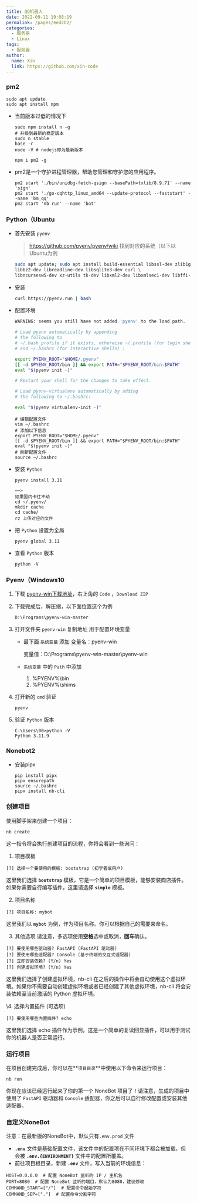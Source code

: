 ```yaml
---
title: QQ机器人
date: 2022-09-11 19:08:19
permalink: /pages/eed2b2/
categories:
  - 服务器
  - Linux
tags:
  - 服务器
author:
  name: Xin
  link: https://github.com/xin-code
---
```




### pm2

```shell
sudo apt update
sudo apt install npm
```

- 当前版本过低的情况下

  ```shell
  sudo npm install n -g
  # 升级到最新的稳定版本
  sudo n stable
  hase -r
  node -V # nodejs即为最新版本
  
  npm i pm2 -g
  ```

  

- pm2是一个守护进程管理器，帮助您管理和守护您的应用程序。

  ```shell
  pm2 start './bin/unidbg-fetch-qsign --basePath=txlib/8.9.71' --name 'sign'
  pm2 start './go-cqhttp_linux_amd64 --update-protocol --faststart' --name 'bm_qq'
  pm2 start 'nb run' --name 'bot'
  ```

  

### Python（Ubuntu

- 首先安装 `pyenv` 

  > https://github.com/pyenv/pyenv/wiki 找到对应的系统（以下以Ubuntu为例

  ```bash
  sudo apt update; sudo apt install build-essential libssl-dev zlib1g-dev \
  libbz2-dev libreadline-dev libsqlite3-dev curl \
  libncursesw5-dev xz-utils tk-dev libxml2-dev libxmlsec1-dev libffi-dev liblzma-dev
  ```

- 安装

  ```bash
  curl https://pyenv.run | bash
  ```

- 配置环境

  ```bash
  WARNING: seems you still have not added 'pyenv' to the load path.
  
  # Load pyenv automatically by appending
  # the following to 
  # ~/.bash_profile if it exists, otherwise ~/.profile (for login shells)
  # and ~/.bashrc (for interactive shells) :
  
  export PYENV_ROOT="$HOME/.pyenv"
  [[ -d $PYENV_ROOT/bin ]] && export PATH="$PYENV_ROOT/bin:$PATH"
  eval "$(pyenv init -)"
  
  # Restart your shell for the changes to take effect.
  
  # Load pyenv-virtualenv automatically by adding
  # the following to ~/.bashrc:
  
  eval "$(pyenv virtualenv-init -)"
  ```

  ```shell
  # 编辑配置文件
  vim ~/.bashrc 
  # 添加以下信息
  export PYENV_ROOT="$HOME/.pyenv"
  [[ -d $PYENV_ROOT/bin ]] && export PATH="$PYENV_ROOT/bin:$PATH"
  eval "$(pyenv init -)"
  # 刷新配置文件
  source ~/.bashrc
  ```

- 安装 `Python`

  ```shell
  pyenv install 3.11
  
  ——>
  如果国内卡住不动
  cd ~/.pyenv/
  mkdir cache
  cd cache/
  rz 上传对应的文件
  ```

- 把 `Python` 设置为全局

  ``` shell
  pyenv global 3.11
  ```

- 查看 `Python` 版本

  ```shell
  python -V
  ```





### Pyenv（Windows10

1. 下载 [pyenv-win下载地址](https://github.com/pyenv-win/pyenv-win#readme)，右上角的 `Code` ，`Download ZIP`

2. 下载完成后，解压缩，以下面位置这个为例 

   ```shell
   D:\Programs\pyenv-win-master
   ```

3. 打开文件夹 `pyenv-win` 复制地址 用于配置环境变量

   - 最下面 `系统变量` 添加
     变量名：pyenv-win

     变量值：D:\Programs\pyenv-win-master\pyenv-win

   - `系统变量` 中的 `Path` 中添加

     1. %PYENV%\bin 
     2. %PYENV%\shims

4. 打开新的 `cmd` 验证

   ```shell
   pyenv
   ```

5. 验证 `Python` 版本

   ```shell
   C:\Users\00>python -V 
   Python 3.11.9
   ```

   



### Nonebot2

- 安装pipx

  ```shell
  pip install pipx
  pipx ensurepath
  source ~/.bashrc
  pipx install nb-cli
  ```

  



### **创建项目**

使用脚手架来创建一个项目：

```shell
nb create
```

这一指令将会执行创建项目的流程，你将会看到一些询问：

1. 项目模板

```shell
[?] 选择一个要使用的模板: bootstrap (初学者或用户)
```

这里我们选择 **`bootstrap`** 模板，它是一个简单的项目模板，能够安装商店插件。如果你需要自行编写插件，这里请选择 **`simple`** 模板。

2. 项目名称

```shell
[?] 项目名称: mybot
```

这里我们以 **`mybot`** 为例，作为项目名称。你可以根据自己的需要来命名。

3. 其他选项 请注意，多选项使用**空格**选中或取消，**回车**确认。

```shell
[?] 要使用哪些驱动器? FastAPI (FastAPI 驱动器)
[?] 要使用哪些适配器? Console (基于终端的交互式适配器)
[?] 立即安装依赖? (Y/n) Yes
[?] 创建虚拟环境? (Y/n) Yes
```

这里我们选择了创建虚拟环境，nb-cli 在之后的操作中将会自动使用这个虚拟环境。如果你不需要自动创建虚拟环境或者已经创建了其他虚拟环境，nb-cli 将会安装依赖至当前激活的 Python 虚拟环境。

\4. 选择内置插件 (可选项)

```shell
[?] 要使用哪些内置插件? echo
```

这里我们选择 echo 插件作为示例。这是一个简单的复读回显插件，可以用于测试你的机器人是否正常运行。



### 运行项目

在项目创建完成后，你可以在**`项目目录`**中使用以下命令来运行项目：

```shell
nb run
```

你现在应该已经运行起来了你的第一个 NoneBot 项目了！请注意，生成的项目中使用了 `FastAPI` 驱动器和 `Console` 适配器，你之后可以自行修改配置或安装其他适配器。



### 自定义NoneBot

注意：在最新版的NoneBot中，默认只有`.env.prod` 文件

- **`.env`** 文件是基础配置文件，该文件中的配置项在不同环境下都会被加载，但会被 **`.env.{ENVIRONMENT}`** 文件中的配置所覆盖。
- 前往项目根目录，新建 **`.env`** 文件，写入当前的环境信息：

```shell
HOST=0.0.0.0  # 配置 NoneBot 监听的 IP / 主机名
PORT=8080  # 配置 NoneBot 监听的端口，默认为8080，建议修改
COMMAND_START=["/"]  # 配置命令起始字符
COMMAND_SEP=["."]  # 配置命令分割字符
```


